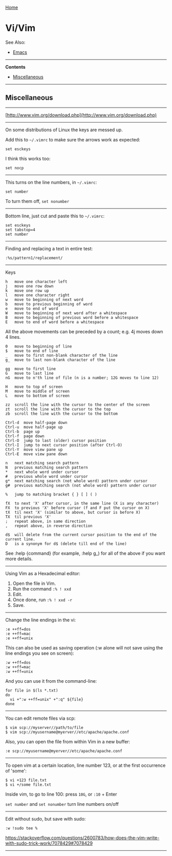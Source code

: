 [Home](Readme.md)
# Vi/Vim

See Also:

- [Emacs](Emacs.md)

---

**Contents**

- [Miscellaneous](Vim.md#miscellaneous)

---

## Miscellaneous

---

[http://www.vim.org/download.php](http://www.vim.org/download.php)  

---

On some distributions of Linux the keys are messed up.

Add this to `~/.vimrc` to make sure the arrows work as expected:

`set esckeys`

I think this works too:

`set nocp`

---

This turns on the line numbers, in `~/.vimrc`:

`set number`

To turn them off, `set nonumber` 

---

Bottom line, just cut and paste this to `~/.vimrc`:

```
set esckeys
set tabstop=4
set number
```

---

Finding and replacing a text in entire test:

    :%s/pattern1/replacement/

---

Keys

    h   move one character left
    j   move one row down
    k   move one row up
    l   move one character right
    w   move to beginning of next word
    b   move to previous beginning of word
    e   move to end of word
    W   move to beginning of next word after a whitespace
    B   move to beginning of previous word before a whitespace
    E   move to end of word before a whitespace

All the above movements can be preceded by a count; e.g. 4j moves down 4 lines.

    0   move to beginning of line
    $   move to end of line
    _   move to first non-blank character of the line
    g_  move to last non-blank character of the line
    
    gg  move to first line
    G   move to last line
    nG  move to n'th line of file (n is a number; 12G moves to line 12)
    
    H   move to top of screen
    M   move to middle of screen
    L   move to bottom of screen
    
    zz  scroll the line with the cursor to the center of the screen
    zt  scroll the line with the cursor to the top
    zb  scroll the line with the cursor to the bottom

    Ctrl-d  move half-page down
    Ctrl-u  move half-page up
    Ctrl-b  page up
    Ctrl-f  page down
    Ctrl-O  jump to last (older) cursor position
    Ctrl-I  jump to next cursor position (after Ctrl-O)
    Ctrl-Y  move view pane up
    Ctrl-E  move view pane down

    n   next matching search pattern
    N   previous matching search pattern
    *   next whole word under cursor
    #   previous whole word under cursor
    g*  next matching search (not whole word) pattern under cursor
    g#  previous matching search (not whole word) pattern under cursor

    %   jump to matching bracket { } [ ] ( )

    fX  to next 'X' after cursor, in the same line (X is any character)
    FX  to previous 'X' before cursor (f and F put the cursor on X)
    tX  til next 'X' (similar to above, but cursor is before X)
    TX  til previous 'X'
    ;   repeat above, in same direction
    ,   repeat above, in reverse direction

    d$  will delete from the current cursor position to the end of the current line.
    D   is a synonym for d$ (delete till end of the line)
    
    
See :help {command} (for example, :help g_) for all of the above if you want more details. 


---

Using Vim as a Hexadecimal editor:
    
1. Open the file in Vim.
2. Run the command `:% ! xxd`
3. Edit.
4. Once done, run `:% ! xxd -r`
5. Save.

---

Change the line endings in the vi:

    :e ++ff=dos
    :e ++ff=mac
    :e ++ff=unix

This can also be used as saving operation (:w alone will not save using the line endings you see on screen):

    :w ++ff=dos
    :w ++ff=mac
    :w ++ff=unix

And you can use it from the command-line:

    for file in $(ls *.txt)
    do 
      vi +":w ++ff=unix" +":q" ${file}
    done

---

You can edit remote files via scp:

    $ vim scp://myserver//path/to/file
    $ vim scp://myusername@myerver//etc/apache/apache.conf
     
Also, you can open the file from within Vim in a new buffer:
 
    :e scp://myusername@myerver//etc/apache/apache.conf
                                                             
---

To open vim at a certain location, line number 123, or
at the first occurrence of 'some':

    $ vi +123 file.txt
    $ vi +/some file.txt

Inside vim, to go to line 100: press `10G`, or `:10` + Enter
   
`set number` and `set nonumber` turn line numbers on/off
    
---

Edit without sudo, but save with sudo:

`:w !sudo tee %`

https://stackoverflow.com/questions/2600783/how-does-the-vim-write-with-sudo-trick-work/7078429#7078429

---
